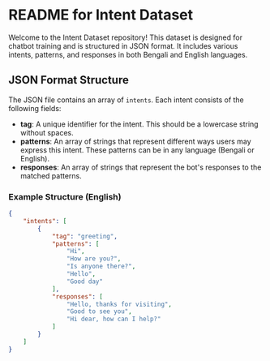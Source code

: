 # README for Intent Dataset

Welcome to the Intent Dataset repository! This dataset is designed for chatbot training and is structured in JSON format. It includes various intents, patterns, and responses in both Bengali and English languages.

## JSON Format Structure

The JSON file contains an array of `intents`. Each intent consists of the following fields:

- **tag**: A unique identifier for the intent. This should be a lowercase string without spaces.
- **patterns**: An array of strings that represent different ways users may express this intent. These patterns can be in any language (Bengali or English).
- **responses**: An array of strings that represent the bot's responses to the matched patterns.

### Example Structure (English)

```json
{
    "intents": [
        {
            "tag": "greeting",
            "patterns": [
                "Hi",
                "How are you?",
                "Is anyone there?",
                "Hello",
                "Good day"
            ],
            "responses": [
                "Hello, thanks for visiting",
                "Good to see you",
                "Hi dear, how can I help?"
            ]
        }
    ]
}
